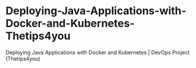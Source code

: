 # Deploying-Java-Applications-with-Docker-and-Kubernetes-Thetips4you
 Deploying Java Applications with Docker and Kubernetes | DevOps Project (Thetips4you)
